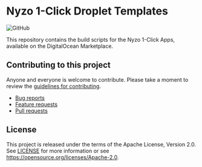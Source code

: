 # Nyzo 1-Click Droplet Templates

![GitHub](https://img.shields.io/github/license/blocksentinel/nyzo-one-click)

This repository contains the build scripts for the Nyzo 1-Click Apps, available on the DigitalOcean Marketplace.

## Contributing to this project

Anyone and everyone is welcome to contribute. Please take a moment to
review the [guidelines for contributing](CONTRIBUTING.md).

* [Bug reports](CONTRIBUTING.md#bug-reports)
* [Feature requests](CONTRIBUTING.md#feature-requests)
* [Pull requests](CONTRIBUTING.md#pull-requests)

## License

This project is released under the terms of the Apache License, Version 2.0. See [LICENSE](LICENSE)
for more information or see https://opensource.org/licenses/Apache-2.0.
